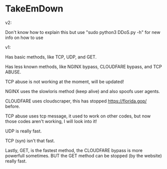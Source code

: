 # TakeEmDown

v2:

Don't know how to explain this but use "sudo python3 DDoS.py -h" for new info on how to use

v1:
 
Has basic methods, like TCP, UDP, and GET.

Has less known methods, like NGINX bypass, CLOUDFARE bypass, and TCP ABUSE.

TCP abuse is not working at the moment, will be updated!

NGINX uses the slowloris method (keep alive) and also spoofs user agents.

CLOUDFARE uses cloudscraper, this has stopped https://florida.gop/ before.

TCP abuse uses tcp message, it used to work on other codes, but now those codes aren't working, I will look into it!

UDP is really fast.

TCP (syn) isn't that fast.

Lastly, GET, is the fastest method, the CLOUDFARE bypass is more powerfull sometimes. BUT the GET method can be stopped (by the website) really fast.
